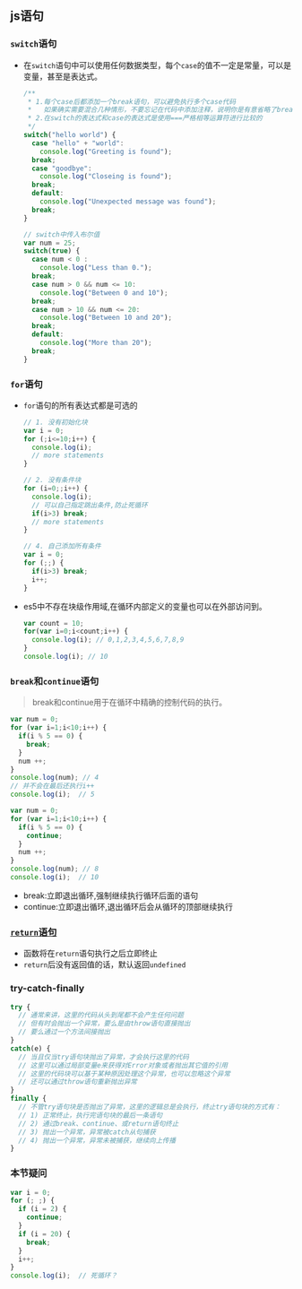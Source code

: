 ## js语句
### `switch`语句
* 在`switch`语句中可以使用任何数据类型，每个`case`的值不一定是常量，可以是变量，甚至是表达式。
  ```js
  /**
   * 1.每个case后都添加一个break语句，可以避免执行多个case代码
   *   如果确实需要混合几种情形，不要忘记在代码中添加注释，说明你是有意省略了break关键字
   * 2.在switch的表达式和case的表达式是使用===严格相等运算符进行比较的
   */
  switch("hello world") {
    case "hello" + "world":
      console.log("Greeting is found");
    break;
    case "goodbye":
      console.log("Closeing is found");
    break;
    default:
      console.log("Unexpected message was found");
    break;
  }

  // switch中传入布尔值
  var num = 25;
  switch(true) {
    case num < 0 :
      console.log("Less than 0.");
    break;
    case num > 0 && num <= 10:
      console.log("Between 0 and 10");
    break;
    case num > 10 && num <= 20:
      console.log("Between 10 and 20");
    break;
    default:
      console.log("More than 20");
    break;
  }
  ```
### `for`语句
* `for`语句的所有表达式都是可选的
  ```js
  // 1. 没有初始化块
  var i = 0;
  for (;i<=10;i++) {
    console.log(i);
    // more statements
  }

  // 2. 没有条件块
  for (i=0;;i++) {
    console.log(i);
    // 可以自己指定跳出条件,防止死循环
    if(i>3) break;
    // more statements
  }

  // 4. 自己添加所有条件
  var i = 0;
  for (;;) {
    if(i>3) break;
    i++;
  }
  ```
* es5中不存在块级作用域,在循环内部定义的变量也可以在外部访问到。
  ```js
  var count = 10;
  for(var i=0;i<count;i++) {
    console.log(i); // 0,1,2,3,4,5,6,7,8,9
  }
  console.log(i); // 10
  ```
### `break`和`continue`语句
> break和continue用于在循环中精确的控制代码的执行。

```js
var num = 0;
for (var i=1;i<10;i++) {
  if(i % 5 == 0) {
    break;
  }
  num ++;
}
console.log(num); // 4
// 并不会在最后还执行i++
console.log(i);  // 5

var num = 0;
for (var i=1;i<10;i++) {
  if(i % 5 == 0) {
    continue;
  }
  num ++;
}
console.log(num); // 8
console.log(i);  // 10
```
* break:立即退出循环,强制继续执行循环后面的语句
* continue:立即退出循环,退出循环后会从循环的顶部继续执行

### [`return`语句](https://developer.mozilla.org/zh-CN/docs/Web/JavaScript/Reference/Statements/return)
* 函数将在`return`语句执行之后立即终止
* `return`后没有返回值的话，默认返回`undefined`

### try-catch-finally
```js
try {
  // 通常来讲，这里的代码从头到尾都不会产生任何问题
  // 但有时会抛出一个异常，要么是由throw语句直接抛出
  // 要么通过一个方法间接抛出
}
catch(e) {
  // 当且仅当try语句块抛出了异常，才会执行这里的代码
  // 这里可以通过局部变量e来获得对Error对象或者抛出其它值的引用
  // 这里的代码块可以基于某种原因处理这个异常，也可以忽略这个异常
  // 还可以通过throw语句重新抛出异常
}
finally {
  // 不管try语句块是否抛出了异常，这里的逻辑总是会执行，终止try语句块的方式有：
  // 1) 正常终止，执行完语句块的最后一条语句
  // 2) 通过break、continue、或return语句终止
  // 3) 抛出一个异常，异常被catch从句捕获
  // 4) 抛出一个异常，异常未被捕获，继续向上传播
}
```

### 本节疑问
```js
var i = 0;
for (; ;) {
  if (i = 2) {
    continue;
  }
  if (i = 20) {
    break;
  }
  i++;
}
console.log(i);  // 死循环？
```
